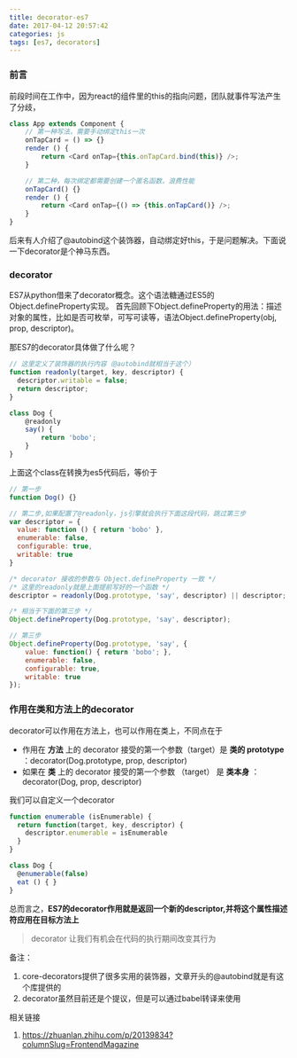 ```yaml
---
title: decorator-es7
date: 2017-04-12 20:57:42
categories: js
tags: [es7, decorators]
---
```

### 前言
前段时间在工作中，因为react的组件里的this的指向问题，团队就事件写法产生了分歧，
```javascript
class App extends Component {
    // 第一种写法，需要手动绑定this一次
    onTapCard = () => {}
    render () {
        return <Card onTap={this.onTapCard.bind(this)} />;
    }

    // 第二种，每次绑定都需要创建一个匿名函数，浪费性能
    onTapCard() {}
    render () {
        return <Card onTap={() => {this.onTapCard()} />;
    }
}
```

后来有人介绍了@autobind这个装饰器，自动绑定好this，于是问题解决。下面说一下decorator是个神马东西。


### decorator
ES7从python借来了decorator概念。这个语法糖通过ES5的Object.defineProperty实现。
首先回顾下Object.defineProperty的用法：描述对象的属性，比如是否可枚举，可写可读等，语法Object.defineProperty(obj, prop, descriptor)。

那ES7的decorator具体做了什么呢？
```javascript
// 这里定义了装饰器的执行内容（@autobind就相当于这个）
function readonly(target, key, descriptor) {
  descriptor.writable = false;
  return descriptor;
}

class Dog {
    @readonly
    say() {
        return 'bobo';
    }
}
```
上面这个class在转换为es5代码后，等价于
```javascript
// 第一步
function Dog() {}

// 第二步,如果配置了@readonly，js引擎就会执行下面这段代码，跳过第三步
var descriptor = {
  value: function () { return 'bobo' },
  enumerable: false,
  configurable: true,
  writable: true
}

/* decorator 接收的参数与 Object.defineProperty 一致 */
/* 这里的readonly就是上面提前写好的一个函数 */
descriptor = readonly(Dog.prototype, 'say', descriptor) || descriptor;

/* 相当于下面的第三步 */
Object.defineProperty(Dog.prototype, 'say', descriptor);

// 第三步
Object.defineProperty(Dog.prototype, 'say', {
    value: function() { return 'bobo'; },
    enumerable: false,
    configurable: true,
    writable: true
});
```

### 作用在类和方法上的decorator
decorator可以作用在方法上，也可以作用在类上，不同点在于
* 作用在 **方法** 上的 decorator 接受的第一个参数（target）是 **类的 prototype** ：decorator(Dog.prototype, prop, descriptor)
* 如果在 **类** 上的 decorator 接受的第一个参数 （target） 是 **类本身** ：decorator(Dog, prop, descriptor)

我们可以自定义一个decorator
```javascript
function enumerable (isEnumerable) {
  return function(target, key, descriptor) {
    descriptor.enumerable = isEnumerable
  }
}

class Dog {
  @enumerable(false)
  eat () { }
}
```

总而言之，**ES7的decorator作用就是返回一个新的descriptor,并将这个属性描述符应用在目标方法上**
> decorator 让我们有机会在代码的执行期间改变其行为

备注：
1. core-decorators提供了很多实用的装饰器，文章开头的@autobind就是有这个库提供的
2. decorator虽然目前还是个提议，但是可以通过babel转译来使用

相关链接
1. https://zhuanlan.zhihu.com/p/20139834?columnSlug=FrontendMagazine

